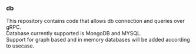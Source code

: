 <h3>db</h3>
This repository contains code that allows db connection and queries over gRPC.<br>
Database currently supported is MongoDB and MYSQL.<br>
Support for graph based and in memory databases will be added according to usecase.
